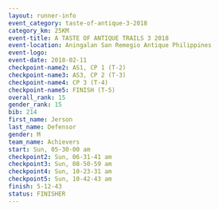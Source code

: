 ```yaml
---
layout: runner-info 
event_category: taste-of-antique-3-2018 
category_km: 25KM 
event-title: A TASTE OF ANTIQUE TRAILS 3 2018 
event-location: Aningalan San Remegio Antique Philippines 
event-logo: 
event-date: 2018-02-11 
checkpoint-name2: AS1, CP 1 (T-2) 
checkpoint-name3: AS3, CP 2 (T-3) 
checkpoint-name4: CP 3 (T-4) 
checkpoint-name5: FINISH (T-5) 
overall_rank: 15
gender_rank: 15
bib: 214
first_name: Jerson
last_name: Defensor
gender: M
team_name: Achievers
start: Sun, 05-30-00 am
checkpoint2: Sun, 06-31-41 am
checkpoint3: Sun, 08-50-59 am
checkpoint4: Sun, 10-23-31 am
checkpoint5: Sun, 10-42-43 am
finish: 5-12-43
status: FINISHER
---
```

